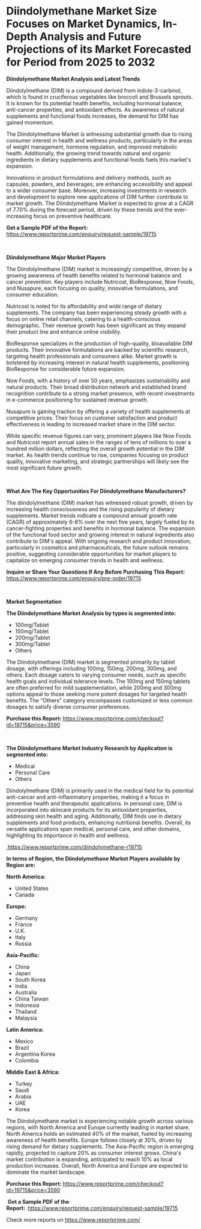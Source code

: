 <p><h1>Diindolymethane Market Size Focuses on Market Dynamics, In-Depth Analysis and Future Projections of its Market Forecasted for Period from 2025 to 2032</h1></p><p><strong>Diindolymethane Market Analysis and Latest Trends</strong></p>
<p><p>Diindolylmethane (DIM) is a compound derived from indole-3-carbinol, which is found in cruciferous vegetables like broccoli and Brussels sprouts. It is known for its potential health benefits, including hormonal balance, anti-cancer properties, and antioxidant effects. As awareness of natural supplements and functional foods increases, the demand for DIM has gained momentum.</p><p>The Diindolylmethane Market is witnessing substantial growth due to rising consumer interest in health and wellness products, particularly in the areas of weight management, hormone regulation, and improved metabolic health. Additionally, the growing trend towards natural and organic ingredients in dietary supplements and functional foods fuels this market's expansion. </p><p>Innovations in product formulations and delivery methods, such as capsules, powders, and beverages, are enhancing accessibility and appeal to a wider consumer base. Moreover, increasing investments in research and development to explore new applications of DIM further contribute to market growth. The Diindolymethane Market is expected to grow at a CAGR of 7.70% during the forecast period, driven by these trends and the ever-increasing focus on preventive healthcare.</p></p>
<p><strong>Get a Sample PDF of the Report:&nbsp;</strong> <a href="https://www.reportprime.com/enquiry/request-sample/19715?utm_campaign=2759&utm_medium=2&utm_source=Github&utm_content=ia&utm_term=20032025&utm_id=diindolymethane">https://www.reportprime.com/enquiry/request-sample/19715</a></p>
<p>&nbsp;</p>
<p><strong>Diindolymethane Major Market Players</strong></p>
<p><p>The Diindolylmethane (DIM) market is increasingly competitive, driven by a growing awareness of health benefits related to hormonal balance and cancer prevention. Key players include Nutricost, BioResponse, Now Foods, and Nusapure, each focusing on quality, innovative formulations, and consumer education.</p><p>Nutricost is noted for its affordability and wide range of dietary supplements. The company has been experiencing steady growth with a focus on online retail channels, catering to a health-conscious demographic. Their revenue growth has been significant as they expand their product line and enhance online visibility.</p><p>BioResponse specializes in the production of high-quality, bioavailable DIM products. Their innovative formulations are backed by scientific research, targeting health professionals and consumers alike. Market growth is bolstered by increasing interest in natural health supplements, positioning BioResponse for considerable future expansion.</p><p>Now Foods, with a history of over 50 years, emphasizes sustainability and natural products. Their broad distribution network and established brand recognition contribute to a strong market presence, with recent investments in e-commerce positioning for sustained revenue growth.</p><p>Nusapure is gaining traction by offering a variety of health supplements at competitive prices. Their focus on customer satisfaction and product effectiveness is leading to increased market share in the DIM sector.</p><p>While specific revenue figures can vary, prominent players like Now Foods and Nutricost report annual sales in the ranges of tens of millions to over a hundred million dollars, reflecting the overall growth potential in the DIM market. As health trends continue to rise, companies focusing on product quality, innovative marketing, and strategic partnerships will likely see the most significant future growth.</p></p>
<p>&nbsp;</p>
<p><strong>What Are The Key Opportunities For Diindolymethane Manufacturers?</strong></p>
<p><p>The diindolylmethane (DIM) market has witnessed robust growth, driven by increasing health consciousness and the rising popularity of dietary supplements. Market trends indicate a compound annual growth rate (CAGR) of approximately 6-8% over the next five years, largely fueled by its cancer-fighting properties and benefits in hormonal balance. The expansion of the functional food sector and growing interest in natural ingredients also contribute to DIM's appeal. With ongoing research and product innovation, particularly in cosmetics and pharmaceuticals, the future outlook remains positive, suggesting considerable opportunities for market players to capitalize on emerging consumer trends in health and wellness.</p></p>
<p><strong>Inquire or Share Your Questions If Any Before Purchasing This Report:</strong> <a href="https://www.reportprime.com/enquiry/pre-order/19715?utm_campaign=2759&utm_medium=2&utm_source=Github&utm_content=ia&utm_term=20032025&utm_id=diindolymethane">https://www.reportprime.com/enquiry/pre-order/19715</a></p>
<p>&nbsp;</p>
<p><strong>Market Segmentation</strong></p>
<p><strong>The Diindolymethane Market Analysis by types is segmented into:</strong></p>
<p><ul><li>100mg/Tablet</li><li>150mg/Tablet</li><li>200mg/Tablet</li><li>300mg/Tablet</li><li>Others</li></ul></p>
<p><p>The Diindolylmethane (DIM) market is segmented primarily by tablet dosage, with offerings including 100mg, 150mg, 200mg, 300mg, and others. Each dosage caters to varying consumer needs, such as specific health goals and individual tolerance levels. The 100mg and 150mg tablets are often preferred for mild supplementation, while 200mg and 300mg options appeal to those seeking more potent dosages for targeted health benefits. The “Others” category encompasses customized or less common dosages to satisfy diverse consumer preferences.</p></p>
<p><strong>Purchase this Report:&nbsp;</strong><a href="https://www.reportprime.com/checkout?id=19715&price=3590&utm_campaign=2759&utm_medium=2&utm_source=Github&utm_content=ia&utm_term=20032025&utm_id=diindolymethane">https://www.reportprime.com/checkout?id=19715&price=3590</a></p>
<p>&nbsp;</p>
<p><strong>The Diindolymethane Market Industry Research by Application is segmented into:</strong></p>
<p><ul><li>Medical</li><li>Personal Care</li><li>Others</li></ul></p>
<p><p>Diindolylmethane (DIM) is primarily used in the medical field for its potential anti-cancer and anti-inflammatory properties, making it a focus in preventive health and therapeutic applications. In personal care, DIM is incorporated into skincare products for its antioxidant properties, addressing skin health and aging. Additionally, DIM finds use in dietary supplements and food products, enhancing nutritional benefits. Overall, its versatile applications span medical, personal care, and other domains, highlighting its importance in health and wellness.</p></p>
<p><a href="https://www.reportprime.com/diindolymethane-r19715?utm_campaign=2759&utm_medium=2&utm_source=Github&utm_content=ia&utm_term=20032025&utm_id=diindolymethane">&nbsp;https://www.reportprime.com/diindolymethane-r19715</a></p>
<p><strong>In terms of Region, the Diindolymethane Market Players available by Region are:</strong></p>
<p>
    <p> <strong> North America: </strong>
        <ul>
            <li>United States</li>
            <li>Canada</li>
        </ul>
        </p> 
    <p> <strong> Europe: </strong>
        <ul>
            <li>Germany</li>
            <li>France</li>
            <li>U.K.</li>
            <li>Italy</li>
            <li>Russia</li>
        </ul>
        </p> 
    <p> <strong> Asia-Pacific: </strong>
        <ul>
            <li>China</li>
            <li>Japan</li>
            <li>South Korea</li>
            <li>India</li>
            <li>Australia</li>
            <li>China Taiwan</li>
            <li>Indonesia</li>
            <li>Thailand</li>
            <li>Malaysia</li>
        </ul>
        </p> 
    <p> <strong> Latin America: </strong>
        <ul>
            <li>Mexico</li>
            <li>Brazil</li>
            <li>Argentina Korea</li>
            <li>Colombia</li>
        </ul>
        </p> 
    <p> <strong> Middle East & Africa: </strong>
        <ul>
            <li>Turkey</li>
            <li>Saudi</li>
            <li>Arabia</li>
            <li>UAE</li>
            <li>Korea</li>
        </ul>
    </p>
    </p>
<p><p>The Diindolymethane market is experiencing notable growth across various regions, with North America and Europe currently leading in market share. North America holds an estimated 40% of the market, fueled by increasing awareness of health benefits. Europe follows closely at 30%, driven by rising demand for dietary supplements. The Asia-Pacific region is emerging rapidly, projected to capture 20% as consumer interest grows. China's market contribution is expanding, anticipated to reach 10% as local production increases. Overall, North America and Europe are expected to dominate the market landscape.</p></p>
<p><strong>Purchase this Report: </strong><a href="https://www.reportprime.com/checkout?id=19715&price=3590&utm_campaign=2759&utm_medium=2&utm_source=Github&utm_content=ia&utm_term=20032025&utm_id=diindolymethane">https://www.reportprime.com/checkout?id=19715&price=3590</a></p>
<p>&nbsp;<strong>Get a Sample PDF of the Report:&nbsp;&nbsp;</strong><a href="https://www.reportprime.com/enquiry/request-sample/19715?utm_campaign=2759&utm_medium=2&utm_source=Github&utm_content=ia&utm_term=20032025&utm_id=diindolymethane">https://www.reportprime.com/enquiry/request-sample/19715</a></p>
<p><strong></strong></p>
<p>Check more reports on <a href="https://www.reportprime.com/?utm_campaign=2759&utm_medium=2&utm_source=Github&utm_content=ia&utm_term=20032025&utm_id=diindolymethane">https://www.reportprime.com/</a></p>
